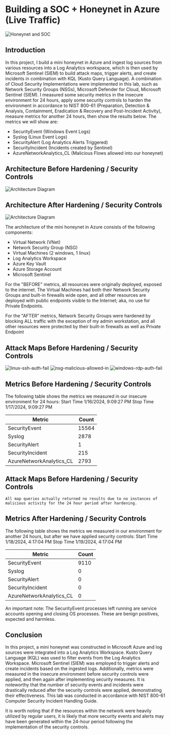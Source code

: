# Building a SOC + Honeynet in Azure (Live Traffic)
![Honeynet and SOC](https://github.com/art-wiju/Cloud-SOC-And-Honeynet/assets/132944565/fbd21d13-f5b3-4e03-a956-e7550748028b)


## Introduction

In this project, I build a mini honeynet in Azure and ingest log sources from various resources into a Log Analytics workspace, which is then used by Microsoft Sentinel (SIEM) to build attack maps, trigger alerts, and create incidents in combination with KQL (Kusto Query Language). A combination of Cloud Security Implementations were implemented in this lab, such as Network Security Groups (NSGs), Microsoft Defender for Cloud, Microsoft Sentinel (SIEM). I measured some security metrics in the insecure environment for 24 hours, apply some security controls to harden the environment in accordance to NIST 800-61 (Preparation, Detection & Analysis, Containment, Eradication & 
 Recovery and Post-Incident Activity), measure metrics for another 24 hours, then show the results below. The metrics we will show are:

- SecurityEvent (Windows Event Logs)
- Syslog (Linux Event Logs)
- SecurityAlert (Log Analytics Alerts Triggered)
- SecurityIncident (Incidents created by Sentinel)
- AzureNetworkAnalytics_CL (Malicious Flows allowed into our honeynet)

## Architecture Before Hardening / Security Controls
![Architecture Diagram](https://i.imgur.com/aBDwnKb.jpg)

## Architecture After Hardening / Security Controls
![Architecture Diagram](https://i.imgur.com/YQNa9Pp.jpg)

The architecture of the mini honeynet in Azure consists of the following components:

- Virtual Network (VNet)
- Network Security Group (NSG)
- Virtual Machines (2 windows, 1 linux)
- Log Analytics Workspace
- Azure Key Vault
- Azure Storage Account
- Microsoft Sentinel

For the "BEFORE" metrics, all resources were originally deployed, exposed to the internet. The Virtual Machines had both their Network Security Groups and built-in firewalls wide open, and all other resources are deployed with public endpoints visible to the Internet; aka, no use for Private Endpoints.

For the "AFTER" metrics, Network Security Groups were hardened by blocking ALL traffic with the exception of my admin workstation, and all other resources were protected by their built-in firewalls as well as Private Endpoint

## Attack Maps Before Hardening / Security Controls
![linux-ssh-auth-fail](https://github.com/art-wiju/Cloud-SOC-And-Honeynet/assets/132944565/11a55d03-bff9-477b-bb26-30d67d237a97)
![nsg-malicious-allowed-in](https://github.com/art-wiju/Cloud-SOC-And-Honeynet/assets/132944565/1ba54d41-19c0-4bf3-afd9-f63528fa692b)
![windows-rdp-auth-fail](https://github.com/art-wiju/Cloud-SOC-And-Honeynet/assets/132944565/980580a5-6a9d-43d3-9e85-5d4c03f690b6)


## Metrics Before Hardening / Security Controls

The following table shows the metrics we measured in our insecure environment for 24 hours:
Start Time 1/16/2024, 9:09:27 PM
Stop Time 1/17/2024, 9:09:27 PM

| Metric                   | Count
| ------------------------ | -----
| SecurityEvent            | 15564
| Syslog                   | 2878
| SecurityAlert            | 1
| SecurityIncident         | 215
| AzureNetworkAnalytics_CL | 2793

## Attack Maps Before Hardening / Security Controls

```All map queries actually returned no results due to no instances of malicious activity for the 24 hour period after hardening.```

## Metrics After Hardening / Security Controls

The following table shows the metrics we measured in our environment for another 24 hours, but after we have applied security controls:
Start Time 1/18/2024, 4:17:04 PM
Stop Time	1/19/2024, 4:17:04 PM

| Metric                   | Count
| ------------------------ | -----
| SecurityEvent            | 9110
| Syslog                   | 0
| SecurityAlert            | 0
| SecurityIncident         | 0
| AzureNetworkAnalytics_CL | 0

An important note: The SecurityEvent processes left running are service accounts opening and closing OS processes. These are benign positives, expected and harmless. 

## Conclusion

In this project, a mini honeynet was constructed in Microsoft Azure and log sources were integrated into a Log Analytics Workspace. Kusto Query Language (KQL) was used to filter events from the Log Analytics Workspace. Microsoft Sentinel (SIEM) was employed to trigger alerts and create incidents based on the ingested logs. Additionally, metrics were measured in the insecure environment before security controls were applied, and then again after implementing security measures. It is noteworthy that the number of security events and incidents were drastically reduced after the security controls were applied, demonstrating their effectiveness. This lab was conducted in accordance with NIST 800-61 Computer Security Incident Handling Guide. 

It is worth noting that if the resources within the network were heavily utilized by regular users, it is likely that more security events and alerts may have been generated within the 24-hour period following the implementation of the security controls.
